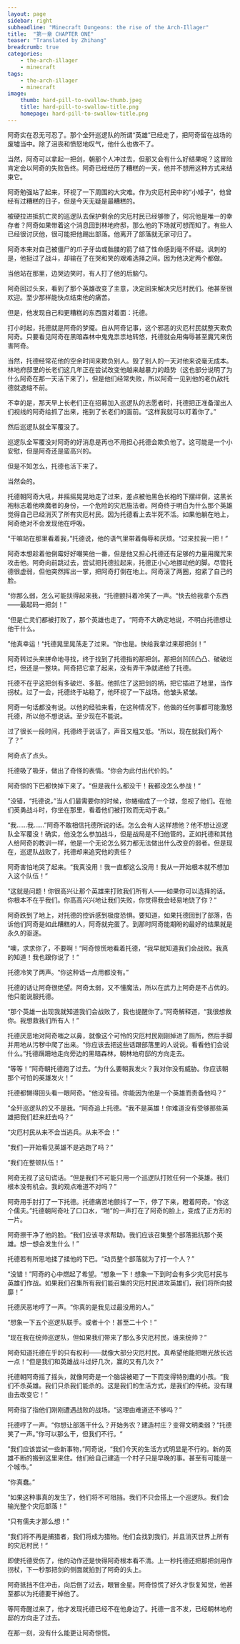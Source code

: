```yaml
---
layout: page
sidebar: right
subheadline: "Minecraft Dungeons: the rise of the Arch-Illager"
title:  "第一章 CHAPTER ONE"
teaser: "Translated by Zhihang"
breadcrumb: true
categories:
    - the-arch-illager
    - minecraft
tags:
    - the-arch-illager
    - minecraft
image:
    thumb: hard-pill-to-swallow-thumb.jpeg
    title: hard-pill-to-swallow-title.png
    homepage: hard-pill-to-swallow-title.png
---
```

阿奇实在忍无可忍了。那个全歼巡逻队的所谓“英雄”已经走了，把阿奇留在战场的废墟当中。除了沮丧和愤怒地叹气，他什么也做不了。

当然，阿奇可以拿起一把剑，朝那个人冲过去，但那又会有什么好结果呢？这冒险肯定会以阿奇的失败告终。阿奇已经经历了糟糕的一天，他并不想用这种方式来结束它。

阿奇勉强站了起来，环视了一下周围的大灾难。作为灾厄村民中的“小矮子”，他曾经有过糟糕的日子，但是今天无疑是最糟糕的。

被硬拉进抵抗亡灵的巡逻队去保护剩余的灾厄村民已经够惨了，何况他是唯一的幸存者？阿奇如果带着这个消息回到林地府邸，那么他的下场就可想而知了。有些人已经很讨厌他，很可能把他踢出部落。他离开了部落就无家可归了。

阿奇本来对自己被僵尸的爪子牙齿或骷髅的箭了结了性命感到毫不怀疑。讽刺的是，他挺过了战斗，却输在了在哭和笑的艰难选择之间。因为他决定两个都做。

当他站在那里，边哭边笑时，有人打了他的后脑勺。

阿奇回过头来，看到了那个英雄改变了主意，决定回来解决灾厄村民们。他甚至很欢迎。至少那样能快点结束他的痛苦。

但是，他发现自己和更糟糕的东西面对着面：托德。

打小时起，托德就是阿奇的梦魇。自从阿奇记事，这个邪恶的灾厄村民就整天欺负阿奇。只要看见阿奇在黑暗森林中鬼鬼祟祟地转悠，托德就会用侮辱甚至魔咒来伤害阿奇。

当然，托德经常花他的空余时间来欺负别人。毁了别人的一天对他来说毫无成本。林地府邸里的长老们这几年正在尝试改变他越来越暴力的趋势（这也部分说明了为什么阿奇在那一天活下来了），但是他们经常失败，所以阿奇一见到他的老仇敌托德就退缩不前。

不幸的是，那天早上长老们正在招募加入巡逻队的志愿者时，托德把正准备溜出人们视线的阿奇给抓了出来，拖到了长老们的面前。“这样我就可以盯着你了。”

然后巡逻队就全军覆没了。

巡逻队全军覆没对阿奇的好消息是再也不用担心托德会欺负他了。这可能是一个小安慰，但是阿奇还是蛮高兴的。

但是不知怎么，托德也活下来了。

当然会的。

托德朝阿奇大吼，并摇摇晃晃地走了过来，差点被他黑色长袍的下摆绊倒，这黑长袍标志着他唤魔者的身份，一个危险的灾厄施法者。阿奇终于明白为什么那个英雄觉得自己已经消灭了所有灾厄村民。因为托德看上去半死不活。如果他躺在地上，阿奇绝对不会发现他在呼吸。

“干嘛站在那里看着我，”托德说，他的语气里带着侮辱和厌烦。“过来拉我一把！”

阿奇本想趁着他倒霉好好嘲笑他一番，但是他又担心托德还有足够的力量用魔咒来攻击他。阿奇向前跳过去，尝试把托德拉起来，托德正小心地挪动他的脚。尽管托德很虚弱，但他突然挥出一掌，把阿奇打倒在地上。阿奇滚了两圈，抱紧了自己的脸。

“你那么弱，怎么可能扶得起来我，“托德颤抖着冷笑了一声。“快去给我拿个东西——最起码一把剑！”

“但是亡灵们都被打败了，那个英雄也走了。“阿奇不大确定地说，不明白托德想让他干什么。

”他真幸运！“托德晃里晃荡走了过来。“你也是。快给我拿过来那把剑！”

阿奇转过头来拼命地寻找，终于找到了托德指的那把剑。那把剑凹凹凸凸、破破烂烂，但还是一整块。阿奇把它拿了起来，没有弄干净就递给了托德。

托德不在乎这把剑有多破烂、多脏。他抓住了这把剑的柄，把它插进了地里，当作拐杖。过了一会，托德终于站稳了，他环视了一下战场。他皱头紧皱。

阿奇一句话都没有说。以他的经验来看，在这种情况下，他做的任何事都可能激怒托德，所以他不想说话。至少现在不能说。

过了很长一段时间，托德终于说话了，声音又粗又低。“所以，现在就我们两个了？”

阿奇点了点头。

托德吸了吸牙，做出了奇怪的表情。“你会为此付出代价的。”

阿奇惊的下巴都快掉下来了。“但是我什么都没干！我都没怎么参战！“

”没错，“托德说，”当人们最需要你的时候，你蜷缩成了一个球，忽视了他们。在他们英勇战斗时，你坐在那里，看着他们被打败而无动于衷。”

“我……我……”阿奇不敢相信托德所说的话。怎么会有人这样想他？他不想让巡逻队全军覆没！确实，他没怎么参加战斗，但是战局是不归他管的。正如托德和其他人给阿奇的教训一样，他是一个无论怎么努力都无法做出什么改变的弱者。但是现在，巡逻队战败了，托德却来追究他的责任？

阿奇害怕地哭了起来。“我真没用！我一直都这么没用！我从一开始根本就不想加入这个队伍！”

“这就是问题！你很高兴让那个英雄来打败我们所有人——如果你可以选择的话。你根本不在乎我们。你高高兴兴地让我们失败，你觉得我会轻易地饶了你？“

阿奇跌到了地上，对托德的控诉感到极度恐惧。要知道，如果托德回到了部落，告诉他们阿奇是如此糟糕的人，阿奇就完蛋了。到那时阿奇能期盼的最好的结果就是永久的驱逐。

“噢，求求你了，不要啊！“阿奇惊慌地看着托德，“我早就知道我们会战败。我真的知道！我也跟你说了！“

托德冷笑了两声。“你这种话一点用都没有。”

托德的话让阿奇很绝望。阿奇太弱，又不懂魔法，所以在武力上阿奇是不占优的。他只能说服托德。

“那个英雄一出现我就知道我们会战败了，我也提醒你了。”阿奇解释道，“我很想救你。我想救我们所有人！”

托德厌恶地对阿奇嗤之以鼻，就像这个可怜的灾厄村民刚刚掉进了厕所，然后手脚并用地从污秽中爬了出来。“你应该去把这些话跟部落里的人说说。看看他们会说什么。”托德蹒跚地走向旁边的黑暗森林，朝林地府邸的方向走去。

“等等！”阿奇朝托德跑了过去。“为什么要朝我发火？我对你没有威胁。你应该朝那个可怕的英雄发火！“

托德都懒得回头看一眼阿奇。“他没有错。你能因为他是一个英雄而责备他吗？“

”全歼巡逻队的又不是我。“阿奇追上托德。“我不是英雄！你难道没有受够那些英雄把我们赶来赶去吗？“

“灾厄村民从来不会当逃兵。从来不会！”

“我们一开始看见英雄不是逃跑了吗？”

“我们在整顿队伍！”

阿奇无视了这句谎话。“但是我们不可能只用一个巡逻队打败任何一个英雄。我们根本没有机会。我的观点难道不对吗？”

阿奇用手肘打了一下托德。托德痛苦地颤抖了一下，停了下来，瞪着阿奇。“你这个儒夫。”托德朝阿奇吐了口口水，“啪”的一声打在了阿奇的脸上，变成了正方形的一片。

阿奇擦干净了他的脸。“我们应该寻求帮助。我们应该召集整个部落抵抗那个英雄。想一想会发生什么！”

托德若有所思地揉了揉他的下巴。“动员整个部落就为了打一个人？”

“没错！”阿奇的心中燃起了希望。“想象一下！想象一下到时会有多少灾厄村民与英雄们作战。如果我们召集所有我们能召集的灾厄村民进攻英雄们，我们将所向披靡！”

托德厌恶地哼了一声。“你真的是我见过最没用的人。”

“想象一下五个巡逻队联手。或者十个！甚至二十个！”

“现在我在统帅巡逻队，但如果我们带来了那么多灾厄村民，谁来统帅？”

阿奇知道托德在乎的只有权利——就像大部分灾厄村民。真希望他能把眼光放长远一点！“但是我们和英雄战斗过好几次，赢的又有几次？”

托德朝阿奇摇了摇头，就像阿奇是一个脑袋被砸了一下而变得特别蠢的小孩。“我们不杀英雄。我们只杀我们能杀的。这是我们的生活方式，是我们的传统。没有理由去改变它！”

阿奇指了指他们刚刚遭遇战败的战场。“这理由难道还不够吗？”

托德哼了一声。“你想让部落干什么？开始务农？建造村庄？变得文明柔弱？“托德笑了一声。”你可以那么干，但我们不行。“

”我们应该尝试一些新事物，”阿奇说，“我们今天的生活方式明显是不行的。新的英雄不断的搬到这里来住。他们给自己建造一个村子只是早晚的事。甚至有可能是一个城市。”

“你真蠢。”

“如果这种事真的发生了，他们将不可阻挡。我们不只会搭上一个巡逻队。我们会输光整个灾厄部落！”

“只有儒夫才那么想！”

“我们将不再是捕猎者，我们将成为猎物。他们会找到我们，并且消灭世界上所有的灾厄村民！“

即使托德受伤了，他的动作还是快得阿奇根本看不清。上一秒托德还把那把剑用作拐杖，下一秒那把剑的侧面就拍到了阿奇的头上。

阿奇抵挡不住冲击，向后倒了过去，眼冒金星。阿奇惊慌了好久才恢复知觉，他甚至都以为托德要干掉他了。

等阿奇醒过来了，他才发现托德已经不在他身边了。托德一言不发，已经朝林地府邸的方向走了过去。

在那一刻，没有什么能更让阿奇惊慌。
